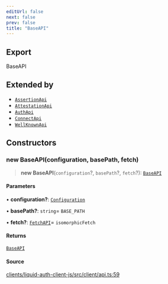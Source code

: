 ```yaml
---
editUrl: false
next: false
prev: false
title: "BaseAPI"
---
```


## Export

BaseAPI

## Extended by

- [`AssertionApi`](/reference/typescript/auth/client/classes/assertionapi/)
- [`AttestationApi`](/reference/typescript/auth/client/classes/attestationapi/)
- [`AuthApi`](/reference/typescript/auth/client/classes/authapi/)
- [`ConnectApi`](/reference/typescript/auth/client/classes/connectapi/)
- [`WellKnownApi`](/reference/typescript/auth/client/classes/wellknownapi/)

## Constructors

### new BaseAPI(configuration, basePath, fetch)

> **new BaseAPI**(`configuration`?, `basePath`?, `fetch`?): [`BaseAPI`](/reference/typescript/auth/client/classes/baseapi/)

#### Parameters

• **configuration?**: [`Configuration`](/reference/typescript/auth/client/classes/configuration/)

• **basePath?**: `string`= `BASE_PATH`

• **fetch?**: [`FetchAPI`](/reference/typescript/auth/client/interfaces/fetchapi/)= `isomorphicFetch`

#### Returns

[`BaseAPI`](/reference/typescript/auth/client/classes/baseapi/)

#### Source

[clients/liquid-auth-client-js/src/client/api.ts:59](https://github.com/algorandfoundation/liquid-auth/blob/cec82e963bc03c2622fd80036d3c488643177b1a/clients/liquid-auth-client-js/src/client/api.ts#L59)
